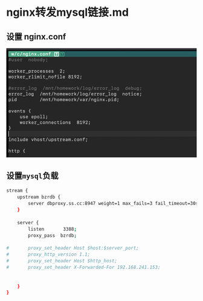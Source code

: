 # nginx转发mysql链接.md

## 设置 nginx.conf

![nging 配置](./image/nginx-1.jpg)

## 设置`mysql`负载

```bash
stream {
    upstream bzrdb {
        server dbproxy.ss.cc:8947 weight=1 max_fails=3 fail_timeout=30s;
    }

    server {
        listen       3388;
        proxy_pass  bzrdb;

#       proxy_set_header Host $host:$server_port;
#       proxy_http_version 1.1;
#       proxy_set_header Host $http_host;
#       proxy_set_header X-Forwarded-For 192.168.241.153;


    }
}
```
